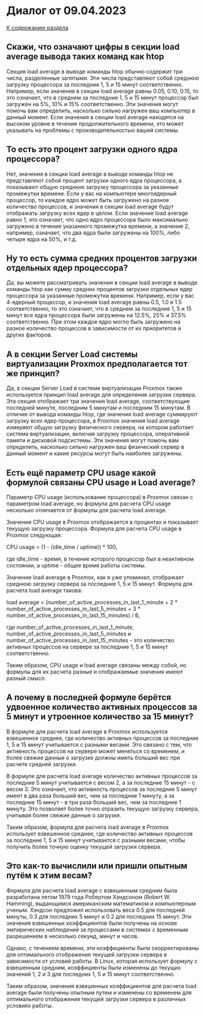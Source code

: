 # Диалог от 09.04.2023

[К содержанию раздела](README.md)

## Скажи, что означают цифры в секции load average вывода таких команд как htop

Секция load average в выводе команды htop обычно содержит три числа, разделенные запятыми. Эти числа представляют собой среднюю загрузку процессора за последние 1, 5 и 15 минут соответственно. Например, если значения в секции load average равны 0.05, 0.10, 0.15, то это означает, что в среднем за последние 1, 5 и 15 минут процессор был загружен на 5%, 10% и 15% соответственно. Эти значения могут помочь вам определить, насколько сильно нагружен ваш компьютер в данный момент. Если значения в секции load average находятся на высоком уровне в течение продолжительного времени, это может указывать на проблемы с производительностью вашей системы.

## То есть это процент загрузки одного ядра процессора?

Нет, значения в секции load average в выводе команды htop не представляют собой процент загрузки одного ядра процессора, а показывают общую среднюю загрузку процессора за указанные промежутки времени. Если у вас на компьютере многоядерный процессор, то каждое ядро может быть загружено на разное количество процессов, и значения в секции load average будут отображать загрузку всех ядер в целом. Если значение load average равно 1, это означает, что одно ядро процессора было максимально загружено в течение указанного промежутка времени, а значение 2, например, означает, что два ядра были загружены на 100%, либо четыре ядра на 50%, и т.д.

## Ну то есть сумма средних процентов загрузки отдельных ядер процессора?

Да, вы можете рассматривать значения в секции load average в выводе команды htop как сумму средних процентов загрузки отдельных ядер процессора за указанные промежутки времени. Например, если у вас 4-ядерный процессор, и значения load average равны 0.5, 1.0 и 1.5 соответственно, то это означает, что в среднем за последние 1, 5 и 15 минут все ядра процессора были загружены на 12.5%, 25% и 37.5% соответственно. При этом каждое ядро могло быть загружено на разное количество процессов в зависимости от их приоритетов и других факторов.

## А в секции Server Load системы виртуализации Proxmox предполагается тот же принцип?

Да, в секции Server Load в системе виртуализации Proxmox также используется принцип load average для определения загрузки сервера. Эта секция отображает три значения load average, соответствующие последней минуте, последним 5 минутам и последним 15 минутам. В отличие от вывода команды htop, где значения load average суммируют загрузку всех ядер процессора, в Proxmox значения load average измеряют общую загрузку физического сервера, на котором работает система виртуализации, включая загрузку процессора, оперативной памяти и дисковой подсистемы. Эти значения могут помочь вам определить, насколько сильно нагружен ваш физический сервер в данный момент и какие ресурсы могут быть наиболее загружены.

## Есть ещё параметр CPU usage какой формулой связаны CPU usage и Load average?

Параметр CPU usage (использование процессора) в Proxmox связан с параметром load average, но формула для расчета CPU usage несколько отличается от формулы для расчета load average.

Значение CPU usage в Proxmox отображается в процентах и показывает текущую загрузку процессора. Формула для расчета CPU usage в Proxmox следующая:

CPU usage = (1 - (idle_time / uptime)) \* 100,

где idle_time - время, в течение которого процессор был в неактивном состоянии, а uptime - общее время работы системы.

Значение load average в Proxmox, как я уже упоминал, отображает среднюю загрузку сервера за последние 1, 5 и 15 минут. Формула для расчета load average такова:

load average = (number_of_active_processes_in_last_1_minute + 2 \* number_of_active_processes_in_last_5_minutes + 3 \* number_of_active_processes_in_last_15_minutes) / 6,

где number_of_active_processes_in_last_1_minute, number_of_active_processes_in_last_5_minutes и number_of_active_processes_in_last_15_minutes - это количество активных процессов на сервере за последние 1, 5 и 15 минут соответственно.

Таким образом, CPU usage и load average связаны между собой, но формулы для их расчета разные и отображаемые значения имеют разный смысл.

## А почему в последней формуле берётся удвоенное количество активных процессов за 5 минут и утроенное количество за 15 минут?

В формуле для расчета load average в Proxmox используется взвешенное среднее, где количество активных процессов за последние 1, 5 и 15 минут учитывается с разными весами. Это связано с тем, что активность процессов на сервере может меняться со временем, и более свежие данные о загрузке должны иметь больший вес при расчете средней загрузки.

В формуле для расчета load average количество активных процессов за последние 5 минут учитывается с весом 2, а за последние 15 минут - с весом 3. Это означает, что активность процессов за последние 5 минут имеет в два раза больший вес, чем за последние 1 минуту, а за последние 15 минут - в три раза больший вес, чем за последние 1 минуту. Это позволяет более точно отразить текущую загрузку сервера, учитывая более свежие данные о загрузке.

Таким образом, формула для расчета load average в Proxmox использует взвешенное среднее, где количество активных процессов за последние 1, 5 и 15 минут учитывается с разными весами, чтобы получить более точную оценку текущей загрузки сервера.

## Это как-то вычислили или пришли опытным путём к этим весам?

Формула для расчета load average с взвешенным средним была разработана летом 1979 года Робертом Хэндсоном (Robert W. Hamming), выдающимся американским математиком и компьютерным ученым. Хэндсон предложил использовать веса 0.5 для последней минуты, 0.3 для последних 5 минут и 0.2 для последних 15 минут. Эти значения взвешенных коэффициентов были получены на основе эмпирических наблюдений за процессами в системах с временным разрешением в несколько секунд, минут и часов.

Однако, с течением времени, эти коэффициенты были скорректированы для оптимального отображения текущей загрузки сервера в зависимости от условий работы. В Linux, которая использует формулу с взвешенным средним, коэффициенты были изменены до текущих значений 1, 2 и 3 для последних 1, 5 и 15 минут соответственно.

Таким образом, значения взвешенных коэффициентов для расчета load average были получены опытным путем и изменены со временем для оптимального отображения текущей загрузки сервера в различных условиях работы.

